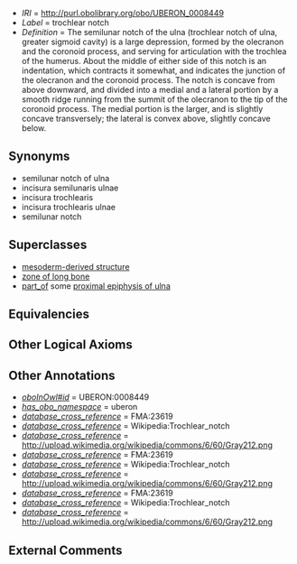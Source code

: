  * *IRI* = http://purl.obolibrary.org/obo/UBERON_0008449
 * *Label* = trochlear notch
 * *Definition* = The semilunar notch of the ulna (trochlear notch of ulna, greater sigmoid cavity) is a large depression, formed by the olecranon and the coronoid process, and serving for articulation with the trochlea of the humerus. About the middle of either side of this notch is an indentation, which contracts it somewhat, and indicates the junction of the olecranon and the coronoid process. The notch is concave from above downward, and divided into a medial and a lateral portion by a smooth ridge running from the summit of the olecranon to the tip of the coronoid process. The medial portion is the larger, and is slightly concave transversely; the lateral is convex above, slightly concave below.

## Synonyms

 * semilunar notch of ulna
 * incisura semilunaris ulnae
 * incisura trochlearis
 * incisura trochlearis ulnae
 * semilunar notch

## Superclasses

 * [mesoderm-derived structure](../../UBERON/20/UBERON_0004120.md)
 * [zone of long bone](../../UBERON/55/UBERON_0005055.md)
 * [part_of](../../BFO/50/BFO_0000050.md) some [proximal epiphysis of ulna](../../UBERON/22/UBERON_0006822.md)

## Equivalencies


## Other Logical Axioms


## Other Annotations

 * *[oboInOwl#id](../../id/oboInOwl#id.md)* = UBERON:0008449
 * *[has_obo_namespace](../../ce/oboInOwl#hasOBONamespace.md)* = uberon
 * *[database_cross_reference](../../ef/oboInOwl#hasDbXref.md)* = FMA:23619
 * *[database_cross_reference](../../ef/oboInOwl#hasDbXref.md)* = Wikipedia:Trochlear_notch
 * *[database_cross_reference](../../ef/oboInOwl#hasDbXref.md)* = http://upload.wikimedia.org/wikipedia/commons/6/60/Gray212.png
 * *[database_cross_reference](../../ef/oboInOwl#hasDbXref.md)* = FMA:23619
 * *[database_cross_reference](../../ef/oboInOwl#hasDbXref.md)* = Wikipedia:Trochlear_notch
 * *[database_cross_reference](../../ef/oboInOwl#hasDbXref.md)* = http://upload.wikimedia.org/wikipedia/commons/6/60/Gray212.png
 * *[database_cross_reference](../../ef/oboInOwl#hasDbXref.md)* = FMA:23619
 * *[database_cross_reference](../../ef/oboInOwl#hasDbXref.md)* = Wikipedia:Trochlear_notch
 * *[database_cross_reference](../../ef/oboInOwl#hasDbXref.md)* = http://upload.wikimedia.org/wikipedia/commons/6/60/Gray212.png

## External Comments

